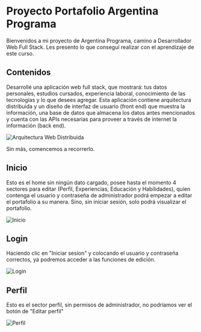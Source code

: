 # Proyecto Portafolio Argentina Programa

Bienvenidos a mi proyecto de Argentina Programa, camino a Desarrollador Web Full Stack.
Les presento lo que conseguí realizar con el aprendizaje de este curso.

## Contenidos

Desarrollé una aplicación web full stack, que mostrará: tus datos personales, estudios cursados, experiencia laboral, conocimiento de las
tecnologías y lo que desees agregar. Esta aplicación contiene arquitectura distribuida y un diseño de interfaz de usuario (front end) que muestra la información, una base de datos que almacena los datos antes mencionados y cuenta con las APIs necesarias para proveer a través de internet la información (back end). 

![Arquitectura Web Distribuida](https://user-images.githubusercontent.com/100737118/198729920-19be8658-4c20-42bb-9eee-3c67c731fa2c.jpg)

Sin más, comencemos a recorrerlo.

## Inicio

Esto es el home sin ningún dato cargado, posee hasta el momento 4 sectores para editar (Perfil, Experiencias, Educación y Habilidades), quien contenga el usuario
y contraseña de administrador podrá empezar a editar el portafolio a su manera. Sino, sin iniciar sesión, solo podrá visualizar el portafolio.

![Inicio](https://user-images.githubusercontent.com/100737118/198728402-6be77139-7be7-48b9-b0ac-6a96b175be25.jpg)

## Login

Haciendo clic en "Iniciar sesion" y colocando el usuario y contraseña correctos, ya podremos acceder a las funciones de edición.

![Login](https://user-images.githubusercontent.com/100737118/198733074-1e501695-a189-4e63-a380-0b5d1c3b1861.jpg)

## Perfil

Esto es el sector perfil, sin permisos de administrador, no podríamos ver el botón de "Editar perfil"

![Perfil](https://user-images.githubusercontent.com/100737118/198733833-5a12c26a-5a1f-4354-b158-7a368184eafe.jpg)
